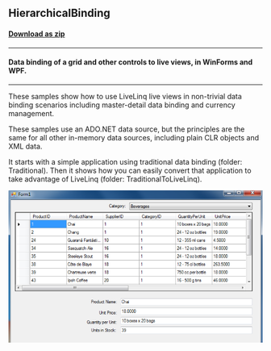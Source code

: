 ## HierarchicalBinding
#### [Download as zip](https://grapecity.github.io/DownGit/#/home?url=https://github.com/GrapeCity/ComponentOne-WinForms-Samples/tree/master/NetFramework\DataSource\CS\LiveLinq\GettingStarted\HierarchicalBinding)
____
#### Data binding of a grid and other controls to live views, in WinForms and WPF.
____
These samples show how to use LiveLinq live views in non-trivial data binding scenarios including master-detail data binding and currency management.

These samples use an ADO.NET data source, but the principles are the same for all other in-memory data sources, including plain CLR objects and XML data.

It starts with a simple application using traditional data binding (folder: Traditional).
Then it shows how you can easily convert that application to take advantage of LiveLinq (folder: TraditionalToLiveLinq).

![screenshot](screenshot.png)
